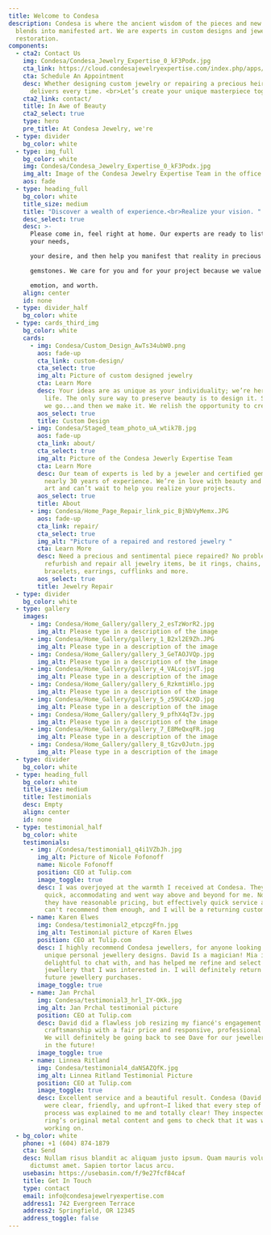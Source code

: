 ```yaml
---
title: Welcome to Condesa
description: Condesa is where the ancient wisdom of the pieces and new knowledge
  blends into manifested art. We are experts in custom designs and jewelry
  restoration.
components:
  - cta2: Contact Us
    img: Condesa/Condesa_Jewelry_Expertise_0_kF3Podx.jpg
    cta_link: https://cloud.condesajewelryexpertise.com/index.php/apps/appointments/pub/HGOi8D8pDwd2sIDNqNE4vQ%3D%3D/form
    cta: Schedule An Appointment
    desc: Whether designing custom jewelry or repairing a precious heirloom, Condesa
      delivers every time. <br>Let’s create your unique masterpiece together.
    cta2_link: contact/
    title: In Awe of Beauty
    cta2_select: true
    type: hero
    pre_title: At Condesa Jewelry, we're
  - type: divider
    bg_color: white
  - type: img_full
    bg_color: white
    img: Condesa/Condesa_Jewelry_Expertise_0_kF3Podx.jpg
    img_alt: Image of the Condesa Jewelry Expertise Team in the office
    aos: fade
  - type: heading_full
    bg_color: white
    title_size: medium
    title: "Discover a wealth of experience.<br>Realize your vision. "
    desc_select: true
    desc: >-
      Please come in, feel right at home. Our experts are ready to listen to
      your needs,

      your desire, and then help you manifest that reality in precious metal and

      gemstones. We care for you and for your project because we value beauty,

      emotion, and worth.
    align: center
    id: none
  - type: divider_half
    bg_color: white
  - type: cards_third_img
    bg_color: white
    cards:
      - img: Condesa/Custom_Design_AwTs34ubW0.png
        aos: fade-up
        cta_link: custom-design/
        cta_select: true
        img_alt: Picture of custom designed jewelry
        cta: Learn More
        desc: Your ideas are as unique as your individuality; we’re here bring them to
          life. The only sure way to preserve beauty is to design it. So, there
          we go...and then we make it. We relish the opportunity to create.
        aos_select: true
        title: Custom Design
      - img: Condesa/Staged_team_photo_uA_wtik7B.jpg
        aos: fade-up
        cta_link: about/
        cta_select: true
        img_alt: Picture of the Condesa Jewerly Expertise Team
        cta: Learn More
        desc: Our team of experts is led by a jeweler and certified gemologist with
          nearly 30 years of experience. We’re in love with beauty and creating
          art and can’t wait to help you realize your projects.
        aos_select: true
        title: About
      - img: Condesa/Home_Page_Repair_link_pic_BjNbVyMemx.JPG
        aos: fade-up
        cta_link: repair/
        cta_select: true
        img_alt: "Picture of a repaired and restored jewelry "
        cta: Learn More
        desc: Need a precious and sentimental piece repaired? No problem! We can
          refurbish and repair all jewelry items, be it rings, chains, clasps,
          bracelets, earrings, cufflinks and more.
        aos_select: true
        title: Jewelry Repair
  - type: divider
    bg_color: white
  - type: gallery
    images:
      - img: Condesa/Home_Gallery/gallery_2_esTzWorR2.jpg
        img_alt: Please type in a description of the image
      - img: Condesa/Home_Gallery/gallery_1_B2xl2E9Zh.JPG
        img_alt: Please type in a description of the image
      - img: Condesa/Home_Gallery/gallery_3_GeTAOJVQp.jpg
        img_alt: Please type in a description of the image
      - img: Condesa/Home_Gallery/gallery_4_VALcojsVT.jpg
        img_alt: Please type in a description of the image
      - img: Condesa/Home_Gallery/gallery_6_RzkmtiHlo.jpg
        img_alt: Please type in a description of the image
      - img: Condesa/Home_Gallery/gallery_5_z59UC4zXD.jpg
        img_alt: Please type in a description of the image
      - img: Condesa/Home_Gallery/gallery_9_pfhX4qT3v.jpg
        img_alt: Please type in a description of the image
      - img: Condesa/Home_Gallery/gallery_7_E8MeQxqFR.jpg
        img_alt: Please type in a description of the image
      - img: Condesa/Home_Gallery/gallery_8_tGzv0Jutn.jpg
        img_alt: Please type in a description of the image
  - type: divider
    bg_color: white
  - type: heading_full
    bg_color: white
    title_size: medium
    title: Testimonials
    desc: Empty
    align: center
    id: none
  - type: testimonial_half
    bg_color: white
    testimonials:
      - img: /Condesa/testimonial1_q4i1VZbJh.jpg
        img_alt: Picture of Nicole Fofonoff
        name: Nicole Fofonoff
        position: CEO at Tulip.com
        image_toggle: true
        desc: I was overjoyed at the warmth I received at Condesa. They were incredibly
          quick, accommodating and went way above and beyond for me. Not only do
          they have reasonable pricing, but effectively quick service as well! I
          can't recommend them enough, and I will be a returning customer.
      - name: Karen Elwes
        img: Condesa/testimonial2_etpczgFfn.jpg
        img_alt: Testimonial picture of Karen Elwes
        position: CEO at Tulip.com
        desc: I highly recommend Condesa jewellers, for anyone looking for exquisite and
          unique personal jewellery designs. David Is a magician! Mia is
          delightful to chat with, and has helped me refine and select pieces of
          jewellery that I was interested in. I will definitely return for
          future jewellery purchases.
        image_toggle: true
      - name: Jan Prchal
        img: Condesa/testimonial3_hrl_IY-OKk.jpg
        img_alt: Jan Prchal testimonial picture
        position: CEO at Tulip.com
        desc: David did a flawless job resizing my fiancé's engagement ring. Quality
          craftsmanship with a fair price and responsive, professional service.
          We will definitely be going back to see Dave for our jewellery needs
          in the future!
        image_toggle: true
      - name: Linnea Ritland
        img: Condesa/testimonial4_daNSAZQfK.jpg
        img_alt: Linnea Ritland Testimonial Picture
        position: CEO at Tulip.com
        image_toggle: true
        desc: Excellent service and a beautiful result. Condesa (David (designer) & Mia)
          were clear, friendly, and upfront—I liked that every step of the
          process was explained to me and totally clear! They inspected the
          ring’s original metal content and gems to check that it was worth
          working on.
  - bg_color: white
    phone: +1 (604) 874-1879
    cta: Send
    desc: Nullam risus blandit ac aliquam justo ipsum. Quam mauris volutpat massa
      dictumst amet. Sapien tortor lacus arcu.
    usebasin: https://usebasin.com/f/9e27fcf84caf
    title: Get In Touch
    type: contact
    email: info@condesajewelryexpertise.com
    address1: 742 Evergreen Terrace
    address2: Springfield, OR 12345
    address_toggle: false
---
```

